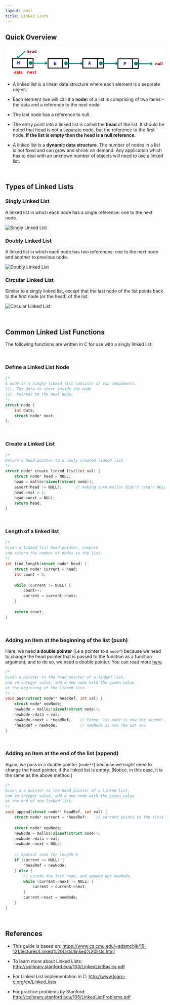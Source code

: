 ```yaml
---
layout: post
title: Linked Lists
---
```


## Quick Overview

![Linked List](https://raw.githubusercontent.com/thawsitt/Data-Structures/master/Linked%20Lists/images/linkedlist.bmp)

* A linked list is a linear data structure where each element is a separate object.

* Each element (we will call it a **node**) of a list is comprising of two items - the data and a reference to the next node.

* The last node has a reference to null. 

* The entry point into a linked list is called the **head** of the list. It should be noted that head is not a separate node, but the reference to the first node. **If the list is empty then the head is a null reference.**

* A linked list is a **dynamic data structure**. The number of nodes in a list is not fixed and can grow and shrink on demand. Any application which has to deal with an unknown number of objects will need to use a linked list.

&nbsp;

## Types of Linked Lists
### **Singly Linked List**
A linked list in which each node has a single reference: one to the next node.

![Singly Linked List](http://upload.wikimedia.org/wikipedia/commons/6/6d/Singly-linked-list.svg)


### **Doubly Linked List**
A linked list in which each node has two references: one to the next node and another to previous node.

![Doubly Linked List](http://upload.wikimedia.org/wikipedia/commons/5/5e/Doubly-linked-list.svg)

### **Circular Linked List**
Similar to a singly linked list, except that the last node of the list points back to the first node (or the head) of the list.

![Circular Linked List](http://upload.wikimedia.org/wikipedia/commons/d/df/Circularly-linked-list.svg)

&nbsp;

## Common Linked List Functions

The following functions are written in C for use with a singly linked list.

&nbsp;

### Define a Linked List Node
```c
/*
A node in a singly linked list consists of two components.
(1). The data to store inside the node
(2). Pointer to the next node.
*/
struct node {
    int data;
    struct node* next;
};
```

&nbsp;

### Create a Linked List
```c
/*
Return a head pointer to a newly created linked list.
*/
struct node* create_linked_list(int val) {
    struct node* head = NULL;
    head = malloc(sizeof(struct node));
    assert(head != NULL);      // making sure malloc didn't return NULL
    head->val = 1;
    head->next = NULL;
    return head;
}


```

&nbsp;

### Length of a linked list
```c
/* 
Given a linked list head pointer, compute
and return the number of nodes in the list.
*/
int find_length(struct node* head) {
    struct node* current = head;
    int count = 0;
    
    while (current != NULL) {
        count++;
        current = current->next;
    }
    
    return count;
}
```

&nbsp;

### Adding an item at the beginning of the list (push)
Here, we need **a double pointer** (i.e a pointer to a ```node*```) because we need to change the head pointer that is 
passed to the function as a function argument, and to do so, we need a double pointer. You can read more [here](http://stackoverflow.com/questions/5580761/why-use-double-pointer-or-why-use-pointers-to-pointers).

```c
/*
Given a pointer to the head pointer of a linked list,
and an integer value, add a new node with the given value
at the beginning of the linked list.
*/
void push(struct node** headRef, int val) {
    struct node* newNode;
    newNode = malloc(sizeof(struct node));
    newNode->data = val;
    newNode->next = *headRef;    // Former 1st node is now the second in list
    *headRef = newNode;          // newNode is now the 1st one
}

```

&nbsp;

### Adding an item at the end of the list (append)
Again, we pass in a double pointer (```node**```) because we *might* need to change the head pointer, 
if the linked list is empty. (Notice, in this case, it is the same as the above method.)

```c
/*
Given a a pointer to the head pointer of a linked list,
and an integer value, add a new node with the given value
at the end of the linked list.
*/
void append(struct node** headRef, int val) {
    struct node* current = *headRef;    // current points to the first node
    
    struct node* newNode;
    newNode = malloc(sizeof(struct node));
    newNode->data = val;
    newNode->next = NULL;
    
    // Special case for length 0
    if (current == NULL) {
        *headRef = newNode;
    } else {
        // Locate the last node, and append our newNode.
        while (current->next != NULL) {
            current = current->next;
        }
        current->next = newNode;  
    }  
}
```

&nbsp;

## References
* This guide is based on: https://www.cs.cmu.edu/~adamchik/15-121/lectures/Linked%20Lists/linked%20lists.html

* To learn more about Linked Lists: http://cslibrary.stanford.edu/103/LinkedListBasics.pdf

* For Linked List implementation in C: http://www.learn-c.org/en/Linked_lists

* For practice problems by Stanford: http://cslibrary.stanford.edu/105/LinkedListProblems.pdf